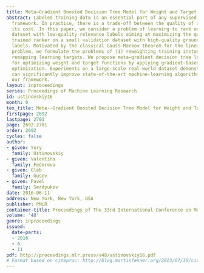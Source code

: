```yaml
---
title: Meta–Gradient Boosted Decision Tree Model for Weight and Target Learning
abstract: Labeled training data is an essential part of any supervised machine learning
  framework. In practice, there is a trade-off between the quality of a label and
  its cost. In this paper, we consider a problem of learning to rank on a large-scale
  dataset with low-quality relevance labels aiming at maximizing the quality of a
  trained ranker on a small validation dataset with high-quality ground truth relevance
  labels. Motivated by the classical Gauss-Markov theorem for the linear regression
  problem, we formulate the problems of (1) reweighting training instances and (2)
  remapping learning targets. We propose meta–gradient decision tree learning framework
  for optimizing weight and target functions by applying gradient-based hyperparameter
  optimization. Experiments on a large-scale real-world dataset demonstrate that we
  can significantly improve state-of-the-art machine-learning algorithms by incorporating
  our framework.
layout: inproceedings
series: Proceedings of Machine Learning Research
id: ustinovskiy16
month: 0
tex_title: Meta--Gradient Boosted Decision Tree Model for Weight and Target Learning
firstpage: 2692
lastpage: 2701
page: 2692-2701
order: 2692
cycles: false
author:
- given: Yury
  family: Ustinovskiy
- given: Valentina
  family: Fedorova
- given: Gleb
  family: Gusev
- given: Pavel
  family: Serdyukov
date: 2016-06-11
address: New York, New York, USA
publisher: PMLR
container-title: Proceedings of The 33rd International Conference on Machine Learning
volume: '48'
genre: inproceedings
issued:
  date-parts:
  - 2016
  - 6
  - 11
pdf: http://proceedings.mlr.press/v48/ustinovskiy16.pdf
# Format based on citeproc: http://blog.martinfenner.org/2013/07/30/citeproc-yaml-for-bibliographies/
---
```

